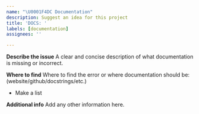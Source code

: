 ```yaml
---
name: "\U0001F4DC Documentation"
description: Suggest an idea for this project
title: 'DOCS: '
labels: [documentation]
assignees: ''

---
```


**Describe the issue**
A clear and concise description of what documentation is missing or incorrect.

**Where to find**
Where to find the error or where documentation should be:
(website/github/docstrings/etc.)
- Make a list

**Additional info**
Add any other information here.
